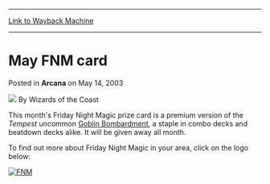 
---
[Link to Wayback Machine](https://web.archive.org/web/20220703111938/https://magic.wizards.com/en/articles/archive/arcana/may-fnm-card-2003-05-14)

[_metadata_:author]:- "Wizards of the Coast"
[_metadata_:description]:- "This month's Friday Night Magic prize card is a premium version of the Tempest uncommon Goblin Bombardment, a staple in combo decks and beatdown decks alike. It will be given away all month.To find out more about Friday Night Magic in your area, click on the logo below:"
[_metadata_:generator]:- "Drupal 7 (http://drupal.org)"
[_metadata_:node]:- "605566"
[_metadata_:publish_date]:- "2003-05-14"
[_metadata_:source]:- "div-main-content"
[_metadata_:title]:- "May FNM card"
[_metadata_:wayback_capture_timestamp]:- "2022-07-03 11:19:38"
[_metadata_:wayback_raw_url]:- "https://web.archive.org/web/20220703111938id_/https://magic.wizards.com/en/articles/archive/arcana/may-fnm-card-2003-05-14"
[_metadata_:wayback_url]:- "https://magic.wizards.com/en/articles/archive/arcana/may-fnm-card-2003-05-14"
---


May FNM card
============



 Posted in **Arcana**
 on May 14, 2003 






![](https://media.magic.wizards.com/styles/auth_small/public/images/person/wizards_author.jpg)
By Wizards of the Coast











This month's Friday Night Magic prize card is a premium version of the *Tempest* uncommon [Goblin Bombardment](https://gatherer.wizards.com/Pages/Card/Details.aspx?name=Goblin+Bombardment), a staple in combo decks and beatdown decks alike. It will be given away all month.

To find out more about Friday Night Magic in your area, click on the logo below:

[![FNM](https://media.magic.wizards.com/image_legacy_migration/global/images/events_magic_fnm_pic1_en.jpg)](http://archive.wizards.com/default.asp?x=events/magic/fnm)








